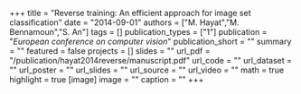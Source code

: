 +++
title = "Reverse training: An efficient approach for image set classification"
date = "2014-09-01"
authors = ["M. Hayat","M. Bennamoun","S. An"]
tags = []
publication_types = ["1"]
publication = "_European conference on computer vision_"
publication_short = ""
summary = ""
featured = false
projects = []
slides = ""
url_pdf = "/publication/hayat2014reverse/manuscript.pdf"
url_code = ""
url_dataset = ""
url_poster = ""
url_slides = ""
url_source = ""
url_video = ""
math = true
highlight = true
[image]
image = ""
caption = ""
+++

